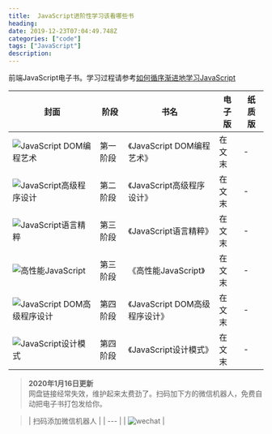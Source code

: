 ```yaml
---
title:  JavaScript进阶性学习该看哪些书
heading: 
date: 2019-12-23T07:04:49.748Z
categories: ["code"]
tags: ["JavaScript"]
description: 
---
```


前端JavaScript电子书。学习过程请参考[如何循序渐进地学习JavaScript](https://sxy91.com/posts/how-to-learn-javascript/)


|封面|阶段|书名|电子版|纸质版|
--------|------|------|------|------
|![JavaScript DOM编程艺术](https://gitee.com/smile365/blogimg/raw/master/sxy91/1577087288354.png)|第一阶段|《JavaScript DOM编程艺术》| 在文末 |-|
|![JavaScript高级程序设计](https://gitee.com/smile365/blogimg/raw/master/sxy91/1577087248874.png)|第二阶段|《JavaScript高级程序设计》| 在文末 |-|
|![JavaScript语言精粹](https://gitee.com/smile365/blogimg/raw/master/sxy91/1577087212121.png)|第三阶段|《JavaScript语言精粹》|在文末 |-|
|![高性能JavaScript](https://gitee.com/smile365/blogimg/raw/master/sxy91/1577087180321.png)|第三阶段|《高性能JavaScript》| 在文末 |-|
|![JavaScript DOM高级程序设计](https://gitee.com/smile365/blogimg/raw/master/sxy91/1577087143800.png)|第四阶段|《JavaScript DOM高级程序设计》|在文末 |-|
|![JavaScript设计模式](https://gitee.com/smile365/blogimg/raw/master/sxy91/1577087084251.png)|第四阶段|《JavaScript设计模式》| 在文末 |-|



>**2020年1月16日更新**  
网盘链接经常失效，维护起来太费劲了。扫码加下方的微信机器人，免费自动把电子书打包发给你。


>| 扫码添加微信机器人   |
| --- |
| ![wechat](https://gitee.com/smile365/blogimg/raw/master/sxy91/1579087890236.png)    |




